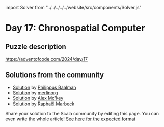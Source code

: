 import Solver from "../../../../../website/src/components/Solver.js"

# Day 17: Chronospatial Computer

## Puzzle description

https://adventofcode.com/2024/day/17

## Solutions from the community

- [Solution](https://github.com/Philippus/adventofcode/blob/main/src/main/scala/adventofcode2024/Day17.scala) by [Philippus Baalman](https://github.com/philippus)
- [Solution](https://github.com/merlinorg/aoc2024/blob/main/src/main/scala/Day17.scala) by [merlinorg](https://github.com/merlinorg)
- [Solution](https://github.com/AlexMckey/AoC2024_Scala/blob/master/src/year2024/day17.scala) by [Alex Mc'key](https://github.com/AlexMckey)
- [Solution](https://github.com/rmarbeck/advent2024/blob/main/day17/src/main/scala/Solution.scala) by [Raphaël Marbeck](https://github.com/rmarbeck) 

Share your solution to the Scala community by editing this page.
You can even write the whole article! [See here for the expected format](https://github.com/scalacenter/scala-advent-of-code/discussions/424)
